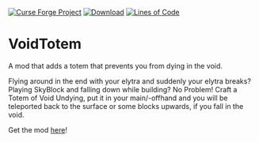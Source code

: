 [![Curse Forge Project](http://cf.way2muchnoise.eu/versions/voidtotem.svg)](https://www.curseforge.com/minecraft/mc-mods/voidtotem/)
[![Download](http://cf.way2muchnoise.eu/full_voidtotem_downloads.svg)](https://www.curseforge.com/minecraft/mc-mods/voidtotem/files/)
[![Lines of Code](https://tokei.rs/b1/github/affehund/voidtotem?category=code)](https://github.com/Affehund/voidtotem)

# VoidTotem
 A mod that adds a totem that prevents you from dying in the void.

Flying around in the end with your elytra and suddenly your elytra breaks? Playing SkyBlock and falling down while building? No Problem!
Craft a Totem of Void Undying, put it in your main/-offhand and you will be teleported back to the surface or some blocks upwards, if you fall in the void.

Get the mod [here](https://www.curseforge.com/minecraft/mc-mods/voidtotem/)! 
